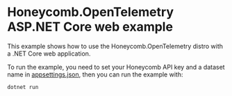 # Honeycomb.OpenTelemetry ASP.NET Core web example

This example shows how to use the Honeycomb.OpenTelemetry distro with a .NET Core web application.

To run the example, you need to set your Honeycomb API key and a dataset name in [appsettings.json](appsettings.json), then you can run the example with:

```bash
dotnet run
```
